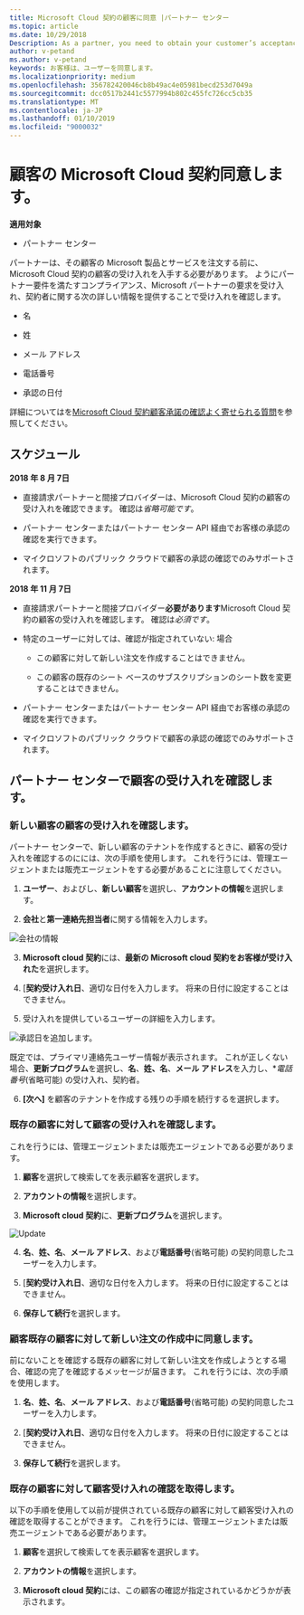 ```yaml
---
title: Microsoft Cloud 契約の顧客に同意 |パートナー センター
ms.topic: article
ms.date: 10/29/2018
Description: As a partner, you need to obtain your customer’s acceptance of the Microsoft Cloud Agreement before you can order Microsoft products and services for that customer. To better help partners meet compliance requirements, Microsoft asks partners to confirm acceptance by providing certain details regarding the person who accepted the agreement.
author: v-petand
ms.author: v-petand
keywords: お客様は、ユーザーを同意します。
ms.localizationpriority: medium
ms.openlocfilehash: 356782420046cb8b49ac4e05981becd253d7049a
ms.sourcegitcommit: dcc0517b2441c5577994b802c455fc726cc5cb35
ms.translationtype: MT
ms.contentlocale: ja-JP
ms.lasthandoff: 01/10/2019
ms.locfileid: "9000032"
---
```

# <a name="confirm-customer-acceptance-of-the-microsoft-cloud-agreement"></a>顧客の Microsoft Cloud 契約同意します。

**適用対象**
-  パートナー センター

パートナーは、その顧客の Microsoft 製品とサービスを注文する前に、Microsoft Cloud 契約の顧客の受け入れを入手する必要があります。 ようにパートナー要件を満たすコンプライアンス、Microsoft パートナーの要求を受け入れ、契約者に関する次の詳しい情報を提供することで受け入れを確認します。 

-   名

-   姓

-   メール アドレス

-   電話番号

-   承認の日付

詳細についてはを[Microsoft Cloud 契約顧客承諾の確認よく寄せられる質問](https://docs.microsoft.com/en-us/partner-center/confirm-consent-faq)を参照してください。

## <a name="schedule"></a>スケジュール

**2018 年 8 月 7日**

-   直接請求パートナーと間接プロバイダーは、Microsoft Cloud 契約の顧客の受け入れを確認できます。 確認は*省略可能です*。

-   パートナー センターまたはパートナー センター API 経由でお客様の承認の確認を実行できます。

-   マイクロソフトのパブリック クラウドで顧客の承認の確認でのみサポートされます。


**2018 年 11 月 7日**

-   直接請求パートナーと間接プロバイダー**必要があります**Microsoft Cloud 契約の顧客の受け入れを確認します。 確認は*必須です*。

-   特定のユーザーに対しては、確認が指定されていない: 場合

    -   この顧客に対して新しい注文を作成することはできません。

    -   この顧客の既存のシート ベースのサブスクリプションのシート数を変更することはできません。

-   パートナー センターまたはパートナー センター API 経由でお客様の承認の確認を実行できます。

-   マイクロソフトのパブリック クラウドで顧客の承認の確認でのみサポートされます。


## <a name="confirming-customer-acceptance-in-partner-center"></a>パートナー センターで顧客の受け入れを確認します。

### <a name="confirm-customer-acceptance-for-a-new-customer"></a>新しい顧客の顧客の受け入れを確認します。

パートナー センターで、新しい顧客のテナントを作成するときに、顧客の受け入れを確認するのにには、次の手順を使用します。 これを行うには、管理エージェントまたは販売エージェントをする必要があることに注意してください。 
1.  **ユーザー**、およびし、**新しい顧客**を選択し、**アカウントの情報**を選択します。

2.  **会社**と**第一連絡先担当者**に関する情報を入力します。

![会社の情報](images/mca/mca1.png)

3.  **Microsoft cloud 契約**には、**最新の Microsoft cloud 契約をお客様が受け入れた**を選択します。 

4.  [**契約受け入れ日**、適切な日付を入力します。 将来の日付に設定することはできません。

5.  受け入れを提供しているユーザーの詳細を入力します。 

![承認日を追加します。](images/mca/MCA3.png)

既定では、プライマリ連絡先ユーザー情報が表示されます。 これが正しくない場合、**更新プログラム**を選択し、**名**、**姓、名**、**メール アドレス**を入力し、**電話番号*(省略可能) の受け入れ、契約者。


6.  **[次へ]** を顧客のテナントを作成する残りの手順を続行するを選択します。

### <a name="confirm-customer-acceptance-for-an-existing-customer"></a>既存の顧客に対して顧客の受け入れを確認します。

これを行うには、管理エージェントまたは販売エージェントである必要があります。 

1.  **顧客**を選択して検索してを表示顧客を選択します。 

2.  **アカウントの情報**を選択します。

3.  **Microsoft cloud 契約**に、**更新プログラム**を選択します。

![Update](images/mca/mca4.png)

4.  **名**、**姓、名**、**メール アドレス**、および**電話番号**(省略可能) の契約同意したユーザーを入力します。

5.  [**契約受け入れ日**、適切な日付を入力します。 将来の日付に設定することはできません。

6.  **保存して続行**を選択します。

### <a name="confirm-customer-acceptance-while-creating-new-order-for-an-existing-customer"></a>顧客既存の顧客に対して新しい注文の作成中に同意します。

前にないことを確認する既存の顧客に対して新しい注文を作成しようとする場合、確認の完了を確認するメッセージが届きます。 これを行うには、次の手順を使用します。 

1.  **名**、**姓、名**、**メール アドレス**、および**電話番号**(省略可能) の契約同意したユーザーを入力します。

2.  [**契約受け入れ日**、適切な日付を入力します。 将来の日付に設定することはできません。

3.  **保存して続行**を選択します。


### <a name="retrieve-confirmation-of-customer-acceptance-for-an-existing-customer"></a>既存の顧客に対して顧客受け入れの確認を取得します。

以下の手順を使用して以前が提供されている既存の顧客に対して顧客受け入れの確認を取得することができます。 これを行うには、管理エージェントまたは販売エージェントである必要があります。 

1.  **顧客**を選択して検索してを表示顧客を選択します。 

2.  **アカウントの情報**を選択します。

3.  **Microsoft cloud 契約**には、この顧客の確認が指定されているかどうかが表示されます。

